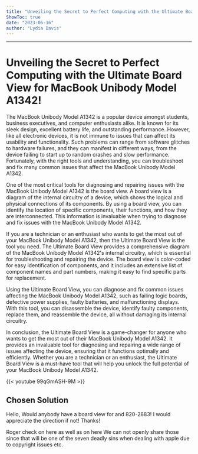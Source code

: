 ```yaml
---
title: "Unveiling the Secret to Perfect Computing with the Ultimate Board View for Macbook Unibody Model A1342!"
ShowToc: true 
date: "2023-06-16"
author: "Lydia Davis"
---
```

*****
# Unveiling the Secret to Perfect Computing with the Ultimate Board View for MacBook Unibody Model A1342!

The MacBook Unibody Model A1342 is a popular device amongst students, business executives, and computer enthusiasts alike. It is known for its sleek design, excellent battery life, and outstanding performance. However, like all electronic devices, it is not immune to issues that can affect its usability and functionality. Such problems can range from software glitches to hardware failures, and they can manifest in different ways, from the device failing to start up to random crashes and slow performance. Fortunately, with the right tools and understanding, you can troubleshoot and fix many common issues that affect the MacBook Unibody Model A1342.

One of the most critical tools for diagnosing and repairing issues with the MacBook Unibody Model A1342 is the board view. A board view is a diagram of the internal circuitry of a device, which shows the logical and physical connections of its components. By using a board view, you can identify the location of specific components, their functions, and how they are interconnected. This information is invaluable when trying to diagnose and fix issues with the MacBook Unibody Model A1342.

If you are a technician or an enthusiast who wants to get the most out of your MacBook Unibody Model A1342, then the Ultimate Board View is the tool you need. The Ultimate Board View provides a comprehensive diagram of the MacBook Unibody Model A1342's internal circuitry, which is essential for troubleshooting and repairing the device. The board view is color-coded for easy identification of components, and it includes an extensive list of component names and part numbers, making it easy to find specific parts for replacement.

Using the Ultimate Board View, you can diagnose and fix common issues affecting the MacBook Unibody Model A1342, such as failing logic boards, defective power supplies, faulty batteries, and malfunctioning displays. With this tool, you can disassemble the device, identify faulty components, replace them, and reassemble the device, all without damaging its internal circuitry.

In conclusion, the Ultimate Board View is a game-changer for anyone who wants to get the most out of their MacBook Unibody Model A1342. It provides an invaluable tool for diagnosing and repairing a wide range of issues affecting the device, ensuring that it functions optimally and efficiently. Whether you are a technician or an enthusiast, the Ultimate Board View is a must-have tool that will help you unlock the full potential of your MacBook Unibody Model A1342.

{{< youtube 99qGmASH-9M >}} 



## Chosen Solution
 Hello,
Would anybody have a board view for and 820-2883! I would appreciate the direction if not! Thanks!

 Roger check on here as well as on here We can not openly share those since that will be one of the seven deadly sins when dealing with apple due to copyright issues etc.




